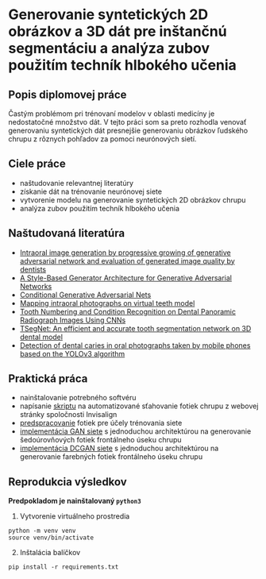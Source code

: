 # Generovanie syntetických 2D obrázkov a 3D dát pre inštančnú segmentáciu a analýza zubov použitím techník hlbokého učenia

## Popis diplomovej práce
Častým problémom pri trénovaní modelov v oblasti medicíny je nedostatočné množstvo dát. V tejto práci som sa preto rozhodla venovať generovaniu syntetických dát presnejšie generovaniu obrázkov ľudského chrupu z rôznych pohľadov za pomoci neurónových sietí.

## Ciele práce
- naštudovanie relevantnej literatúry
- získanie dát na trénovanie neurónovej siete
- vytvorenie modelu na generovanie syntetických 2D obrázkov chrupu
- analýza zubov použitím techník hlbokého učenia

## Naštudovaná literatúra
- [Intraoral image generation by progressive growing of generative adversarial network and evaluation of generated image quality by dentists](https://www.nature.com/articles/s41598-021-98043-3)
- [A Style-Based Generator Architecture for Generative Adversarial Networks](https://arxiv.org/pdf/1812.04948.pdf)
- [Conditional Generative Adversarial Nets](https://arxiv.org/pdf/1411.1784.pdf%EF%BC%88CGAN%EF%BC%89)
- [Mapping intraoral photographs on virtual teeth model](https://www.sciencedirect.com/science/article/abs/pii/S0300571218302781?casa_token=wBOaNKhLohYAAAAA:fEwUNoLiFeKO_0834-y7hmNegzvcDlB0_tLQPNfZnJph0FTZeWgsLQQ2bxI6_NriEHiq9oWKmw)
- [Tooth Numbering and Condition Recognition on Dental Panoramic Radiograph Images Using CNNs](https://ieeexplore.ieee.org/abstract/document/9652543)
- [TSegNet: An efficient and accurate tooth segmentation network on 3D dental model](https://www.sciencedirect.com/science/article/abs/pii/S1361841520303133?casa_token=sfJy78D3uWsAAAAA:O80xxmJ4YvLEJpGrLzJZVu1g6lgFPKOVP-UU2VLh84vQwDZXfB1lgIuNdjXfmDwaWDgfUurKGWQ)
- [Detection of dental caries in oral photographs taken by mobile phones based on the YOLOv3 algorithm](https://www.ncbi.nlm.nih.gov/pmc/articles/PMC8640896/)

## Praktická práca
- nainštalovanie potrebného softvéru
- napísanie [skriptu](scripts/download_images.py) na automatizované sťahovanie fotiek chrupu z webovej stránky spoločnosti Invisalign
- [predspracovanie](scripts/data_preprocessing.py) fotiek pre účely trénovania siete
- [implementácia GAN siete](scripts/train_gan_blackwhite.py) s jednoduchou architektúrou na generovanie šedoúrovňových fotiek frontálneho úseku chrupu
- [implementácia DCGAN siete](scripts/train_gan_rgb.py) s jednoduchou architektúrou na generovanie farebných fotiek frontálneho úseku chrupu


## Reprodukcia výsledkov

**Predpokladom je nainštalovaný `python3`**

1. Vytvorenie virtuálneho prostredia
```
python -m venv venv
source venv/bin/activate
```

2. Inštalácia balíčkov

```
pip install -r requirements.txt
```